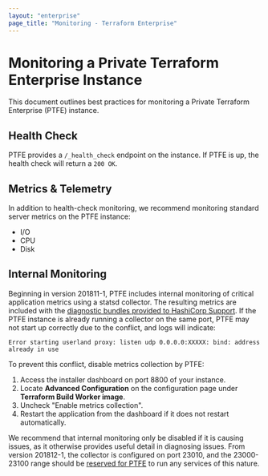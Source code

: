 ```yaml
---
layout: "enterprise"
page_title: "Monitoring - Terraform Enterprise"
---
```


# Monitoring a Private Terraform Enterprise Instance

This document outlines best practices for monitoring a Private Terraform Enterprise (PTFE) instance.

## Health Check

PTFE provides a `/_health_check` endpoint on the instance. If PTFE is up, the health check will return a `200 OK`.

## Metrics & Telemetry

In addition to health-check monitoring, we recommend monitoring standard server metrics on the PTFE instance:

- I/O
- CPU
- Disk

## Internal Monitoring

Beginning in version 201811-1, PTFE includes internal monitoring of critical application metrics using a statsd collector. The resulting metrics are included with the [diagnostic bundles provided to HashiCorp Support](./diagnostics.html). If the PTFE instance is already running a collector on the same port, PTFE may not start up correctly due to the conflict, and logs will indicate:

```
Error starting userland proxy: listen udp 0.0.0.0:XXXXX: bind: address already in use
```

To prevent this conflict, disable metrics collection by PTFE:

1. Access the installer dashboard on port 8800 of your instance.
2. Locate **Advanced Configuration** on the configuration page under **Terraform Build Worker image**.
3. Uncheck "Enable metrics collection".
4. Restart the application from the dashboard if it does not restart automatically.

We recommend that internal monitoring only be disabled if it is causing issues, as it otherwise provides useful detail in diagnosing issues. From version 201812-1, the collector is configured on port 23010, and the 23000-23100 range should be [reserved for PTFE](./preflight-installer.html#network-requirements) to run any services of this nature.
